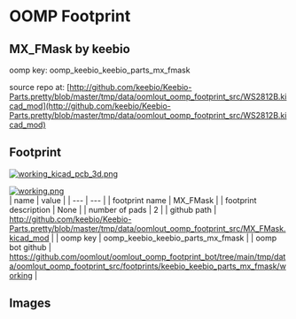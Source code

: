# OOMP Footprint  
## MX_FMask  by keebio  
  
oomp key: oomp_keebio_keebio_parts_mx_fmask  
  
source repo at: [http://github.com/keebio/Keebio-Parts.pretty/blob/master/tmp/data/oomlout_oomp_footprint_src/WS2812B.kicad_mod](http://github.com/keebio/Keebio-Parts.pretty/blob/master/tmp/data/oomlout_oomp_footprint_src/WS2812B.kicad_mod)  
## Footprint  
  
[![working_kicad_pcb_3d.png](working_kicad_pcb_3d_600.png)](working_kicad_pcb_3d.png)  
  
[![working.png](working_600.png)](working.png)  
| name | value | 
| --- | --- | 
| footprint name | MX_FMask | 
| footprint description | None | 
| number of pads | 2 | 
| github path | http://github.com/keebio/Keebio-Parts.pretty/blob/master/tmp/data/oomlout_oomp_footprint_src/MX_FMask.kicad_mod | 
| oomp key | oomp_keebio_keebio_parts_mx_fmask | 
| oomp bot github | https://github.com/oomlout/oomlout_oomp_footprint_bot/tree/main/tmp/data/oomlout_oomp_footprint_src/footprints/keebio_keebio_parts_mx_fmask/working | 
## Images  
